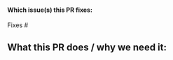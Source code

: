 <!--  Thanks for sending a pull request!  Here are some tips for you:
- If this is your first contribution, read our Getting Started guide https://github.com/kubernetes/community/blob/master/contributors/guide/README.md
- If you are editing SIG information, please follow these instructions: https://git.k8s.io/community/generator
  You will need to follow these steps:
  1. Edit sigs.yaml with your change 
  2. Generate docs with `make generate`. To build docs for one sig, run `make WHAT=sig-apps generate`
-->

#### Which issue(s) this PR fixes:
<!--
*Automatically closes linked issue when PR is merged.
Usage: `Fixes #<issue number>`, or `Fixes (paste link of issue)`.
_If PR is about `failing-tests or flakes`, please post the related issues/tests in a comment and do not use `Fixes`_*
-->
Fixes #

## What this PR does / why we need it:


